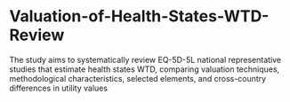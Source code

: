 # Valuation-of-Health-States-WTD-Review
The study aims to systematically review EQ-5D-5L national representative studies that estimate health states WTD, comparing valuation techniques, methodological characteristics, selected elements, and cross-country differences in utility values 

